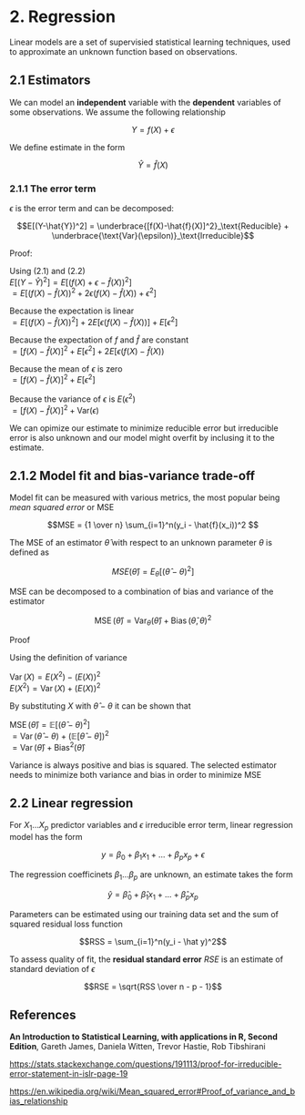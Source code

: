 # 2. Regression

Linear models are a set of supervisied statistical learning techniques, used to approximate an unknown function based on observations. 

## 2.1 Estimators

We can model an **independent** variable with the **dependent** variables of some observations. We assume the following relationship

$$Y = f(X) + \epsilon \tag{2.1}$$

We define estimate in the form

$$\hat{Y} = \hat{f}(X) \tag{2.2}$$

### **2.1.1 The error term**

$\epsilon$ is the error term and can be decomposed:

$$E[(Y-\hat{Y})^2] = \underbrace{[f(X)-\hat{f}(X)]^2}_\text{Reducible} + \underbrace{\text{Var}(\epsilon)}_\text{Irreducible}$$

Proof:

Using (2.1) and (2.2)<br>
$E[(Y-\hat{Y})^2]=E[(f(X)+\epsilon-\hat{f}(X))^2]$<br>
$=E[(f(X)-\hat{f}(X))^2+2 \epsilon (f(X)-\hat{f}(X)) +\epsilon^2]$

Because the expectation is linear<br>
$=E[(f(X)-\hat{f}(X))^2] +2E[\epsilon (f(X)-\hat{f}(X))] +E[\epsilon^2]$

Because the expectation of $f$ and $\hat{f}$ are constant<br>
$=[f(X)-\hat{f}(X)]^2 +E[\epsilon^2] +2E[\epsilon (f(X)-\hat{f}(X))$

Because the mean of $\epsilon$ is zero<br>
$=[f(X)-\hat{f}(X)]^2 +E[\epsilon^2]$

Because the variance of $\epsilon$ is $E(\epsilon^2)$<br>
$=[f(X)-\hat{f}(X)]^2 + \text{Var}(\epsilon)$

We can opimize our estimate to minimize reducible error but irreducible error is also unknown and our model might overfit by inclusing it to the estimate.

## 2.1.2 Model fit and bias-variance trade-off ##

Model fit can be measured with various metrics, the most popular being *mean squared error* or MSE

$$MSE = {1 \over n} \sum_{i=1}^n(y_i - \hat{f}(x_i))^2 $$

The MSE of an estimator $\hat{\theta}$ with respect to an unknown parameter $\theta$ is defined as

$$MSE(\hat\theta)=E_\theta[ ({\hat \theta}-\theta )^{2} ]$$

MSE can be decomposed to a combination of bias and variance of the estimator

$${\displaystyle \operatorname {MSE} ({\hat \theta})=\operatorname {Var} _\theta({\hat \theta})+\operatorname {Bias} ({\hat \theta},\theta )^{2}}$$

Proof

Using the definition of variance

$\operatorname{Var}(X) = E(X^{2}) - (E(X))^{2}$ <br>
$E(X^{2})=\operatorname{Var}(X)+(E(X))^{2}$ 

By substituting $X$ with $\hat {\theta }-\theta$ it can be shown that

$\operatorname{MSE} ({\hat {\theta }})=\mathbb {E} [({\hat {\theta }}-\theta )^{2}]$<br>
$=\operatorname {Var} ({\hat {\theta }}-\theta )+(\mathbb {E} [{\hat {\theta }}-\theta ])^{2}$<br>
$=\operatorname {Var} ({\hat {\theta }})+\operatorname {Bias} ^{2}({\hat {\theta }})$

Variance is always positive and bias is squared. The selected estimator needs to minimize both variance and bias in order to minimize $\operatorname{MSE}$

## **2.2 Linear regression**

For $X_1...X_p$ predictor variables and $\epsilon$ irreducible error term, linear regression model has the form

$$y = \beta _0 + \beta _1 x_1 + ... + \beta _p x_p + \epsilon$$

The regression coefficinets $\beta_1...\beta_p$ are unknown, an estimate takes the form

$$\hat y = \hat \beta _0 + \hat \beta _1 x_1 + ... +  \hat \beta _p x_p$$

Parameters can be estimated using our training data set and the sum of squared residual loss function

$$RSS = \sum_{i=1}^n(y_i - \hat y)^2$$

To assess quality of fit, the **residual standard error** $RSE$ is an estimate of standard deviation of $\epsilon$

$$RSE = \sqrt{RSS \over n - p - 1}$$

## References

**An Introduction to Statistical Learning, with applications in R, Second Edition**, Gareth James, Daniela Witten, Trevor Hastie, Rob Tibshirani

https://stats.stackexchange.com/questions/191113/proof-for-irreducible-error-statement-in-islr-page-19

https://en.wikipedia.org/wiki/Mean_squared_error#Proof_of_variance_and_bias_relationship